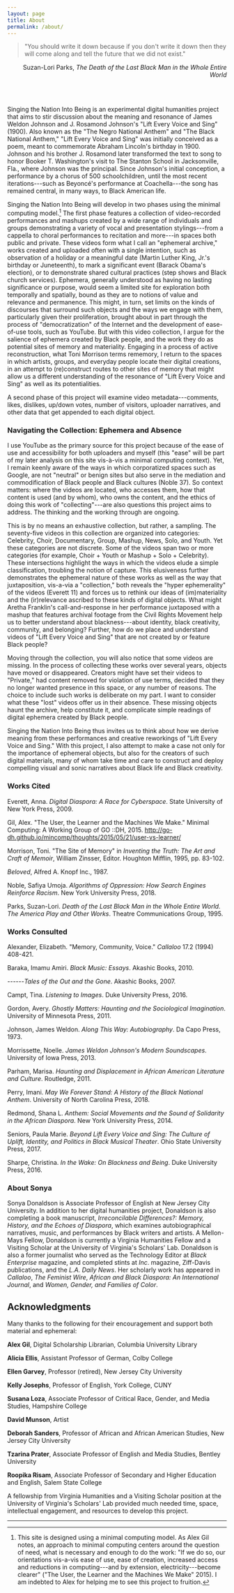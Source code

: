 ```yaml
---
layout: page
title: About
permalink: /about/
---
```


> "You should write it down because if you don't write it down then they
will come along and tell the future that we did not exist."

<p style="text-align: right">Suzan-Lori Parks, <em>The Death of the Last Black Man in the Whole
Entire World</em></p>

<br>
<br>


Singing the Nation Into Being is an experimental digital humanities
project that aims to stir discussion about the meaning and resonance of
James Weldon Johnson and J. Rosamond Johnson's "Lift Every Voice and
Sing" (1900). Also known as the "The Negro
National Anthem" and "The Black National Anthem," "Lift Every Voice and
Sing" was initially conceived as a poem, meant to commemorate Abraham
Lincoln's birthday in 1900. Johnson and his brother J. Rosamond later
transformed the text to song to honor Booker T. Washington's visit to
The Stanton School in Jacksonville, Fla., where Johnson was the
principal. Since Johnson's initial conception, a performance by a chorus
of 500 schoolchildren, until the most recent iterations---such as
Beyoncé's performance at Coachella---the song has remained central, in
many ways, to Black American life.

Singing the Nation Into Being will develop in two phases using the
minimal computing model.[^1] The first phase features a collection of
video-recorded performances and mashups created by a wide range of
individuals and groups demonstrating a variety of vocal and presentation
stylings---from a cappella to choral performances to recitation and
more---in spaces both public and private. These videos form what I call
an "ephemeral archive," works created and uploaded often with a single
intention, such as observation of a holiday or a meaningful date (Martin
Luther King, Jr.'s birthday or Juneteenth), to mark a significant event
(Barack Obama's election), or to demonstrate shared cultural practices
(step shows and Black church services). Ephemera, generally understood
as having no lasting significance or purpose, would seem a limited site
for exploration both temporally and spatially, bound as they are to
notions of value and relevance and permanence. This might, in turn, set
limits on the kinds of discourses that surround such objects and the
ways we engage with them, particularly given their proliferation,
brought about in part through the process of "democratization" of the
Internet and the development of ease-of-use tools, such as YouTube. But
with this video collection, I argue for the salience of ephemera created
by Black people, and the work they do as potential sites of memory and
materiality. Engaging in a process of active reconstruction, what Toni
Morrison terms rememory, I return to the spaces in which artists,
groups, and everyday people locate their digital creations, in an
attempt to (re)construct routes to other sites of memory that might
allow us a different understanding of the resonance of "Lift Every Voice
and Sing" as well as its potentialities.

A second phase of this project will examine video metadata---comments,
likes, dislikes, up/down votes, number of visitors, uploader narratives,
and other data that get appended to each digital object.

### Navigating the Collection: Ephemera and Absence

I use YouTube as the primary source for this project because of the ease
of use and accessibility for both uploaders and myself (this "ease" will
be part of my later analysis on this site vis-à-vis a minimal computing
context). Yet, I remain keenly aware of the ways in which corporatized
spaces such as Google, are not "neutral" or benign sites but also serve
in the mediation and commodification of Black people and Black cultures
(Noble 37). So context matters: where the videos are located, who
accesses them, how that content is used (and by whom), who owns the
content, and the ethics of doing this work of "collecting"---are also
questions this project aims to address. The thinking and the working
through are ongoing.

This is by no means an exhaustive collection, but rather, a sampling.
The seventy-five videos in this collection are organized into categories:
Celebrity, Choir, Documentary, Group, Mashup, News, Solo, and Youth. Yet
these categories are not discrete. Some of the videos span two or more
categories (for example, Choir + Youth or Mashup + Solo + Celebrity).
These intersections highlight the ways in which the videos elude a
simple classification, troubling the notion of capture. This elusiveness
further demonstrates the ephemeral nature of these works as well as the
way that juxtaposition, vis-a-via a "collection," both reveals the
"hyper ephemerality" of the videos (Everett 11) and forces us to rethink
our ideas of (im)materiality and the (ir)relevance ascribed to these
kinds of digital objects. What might Aretha Franklin's call-and-response
in her performance juxtaposed with a mashup that features archival
footage from the Civil Rights Movement help us to better understand
about blackness---about identity, black creativity, community, and
belonging? Further, how do we place and understand videos of "Lift Every
Voice and Sing" that are not created by or feature Black people?

Moving through the collection, you will also notice that some videos are
missing. In the process of collecting these works over several years,
objects have moved or disappeared. Creators might have set their videos
to "Private," had content removed for violation of use terms, decided
that they no longer wanted presence in this space, or any number of
reasons. The choice to include such works is deliberate on my part. I
want to consider what these "lost" videos offer us in their absence.
These missing objects haunt the archive, help constitute it, and
complicate simple readings of digital ephemera created by Black people.

Singing the Nation Into Being thus invites us to think about how we
derive meaning from these performances and creative reworkings of "Lift
Every Voice and Sing." With this project, I also attempt to make a case
not only for the importance of ephemeral objects, but also for the
creators of such digital materials, many of whom take time and care to
construct and deploy compelling visual and sonic narratives about Black
life and Black creativity.


### Works Cited

Everett, Anna. *Digital Diaspora: A Race for Cyberspace*. State
University of New York Press, 2009.

Gil, Alex. "The User, the Learner and the Machines We Make." Minimal
Computing: A Working Group of GO ::DH, 2015.
http://go-dh.github.io/mincomp/thoughts/2015/05/21/user-vs-learner/

Morrison, Toni. "The Site of Memory" in *Inventing the Truth: The Art
and Craft of Memoir*, William Zinsser, Editor. Houghton Mifflin, 1995,
pp. 83-102.

*Beloved*, Alfred A. Knopf Inc., 1987.

Noble, Safiya Umoja. *Algorithms of Oppression: How Search Engines
Reinforce Racism*. New York University Press, 2018.

Parks, Suzan-Lori. *Death of the Last Black Man in the Whole Entire
World. The America Play and Other Works*. Theatre Communications Group,
1995.

### Works Consulted

Alexander, Elizabeth. "Memory, Community, Voice." *Callaloo* 17.2 (1994)
408-421.

Baraka, Imamu Amiri. *Black Music: Essays*. Akashic Books, 2010.

------*Tales of the Out and the Gone*. Akashic Books, 2007.

Campt, Tina. *Listening to Images*. Duke University Press, 2016.

Gordon, Avery. *Ghostly Matters: Haunting and the Sociological
Imagination*. University of Minnesota Press, 2011.

Johnson, James Weldon. *Along This Way: Autobiography*. Da Capo Press,
1973.

Morrissette, Noelle. *James Weldon Johnson's Modern Soundscapes*.
University of Iowa Press, 2013.

Parham, Marisa. *Haunting and Displacement in African American
Literature and Culture*. Routledge, 2011.

Perry, Imani. *May We Forever Stand: A History of the Black National
Anthem*. University of North Carolina Press, 2018.

Redmond, Shana L. *Anthem: Social Movements and the Sound of Solidarity
in the African Diaspora*. New York University Press, 2014.

Seniors, Paula Marie. *Beyond Lift Every Voice and Sing: The Culture of
Uplift, Identity, and Politics in Black Musical Theater*. Ohio State
University Press, 2017.

Sharpe, Christina. *In the Wake: On Blackness and Being*. Duke
University Press, 2016.

### About Sonya

Sonya Donaldson is Associate Professor of English at New Jersey City
University. In addition to her digital humanities project, Donaldson is
also completing a book manuscript, *Irreconcilable Differences?: Memory,
History, and the Echoes of Diaspora*, which examines autobiographical
narratives, music, and performances by Black writers and artists. A
Mellon-Mays Fellow, Donaldson is currently a Virginia Humanities Fellow
and a Visiting Scholar at the University of Virginia's Scholars' Lab.
Donaldson is also a former journalist who served as the Technology
Editor at *Black Enterprise* magazine, and completed stints at *Inc*.
magazine, Ziff-Davis publications, and the *L.A. Daily News*. Her
scholarly work has appeared in *Callaloo*, *The Feminist Wire*, *African
and Black Diaspora: An International Journal*, and *Women, Gender, and
Families of Color*.

## Acknowledgments

Many thanks to the following for their encouragement and support both
material and ephemeral:

**Alex Gil**, Digital Scholarship Librarian, Columbia University Library

**Alicia Ellis**, Assistant Professor of German, Colby College

**Ellen Garvey**, Professor (retired), New Jersey City University

**Kelly Josephs**, Professor of English, York College, CUNY

**Susana Loza**, Associate Professor of Critical Race, Gender, and Media
Studies, Hampshire College

**David Munson**, Artist

**Deborah Sanders**, Professor of African and African American Studies, New
Jersey City University

**Tzarina Prater**, Associate Professor of English and Media Studies,
Bentley University

**Roopika Risam**, Associate Professor of Secondary and Higher Education and
English, Salem State College

A fellowship from Virginia Humanities and a Visiting Scholar position at
the University of Virginia's Scholars' Lab provided much needed time,
space, intellectual engagement, and resources to develop this project.

---

[^1]: This site is designed using a minimal computing model. As Alex Gil
    notes, an approach to minimal computing centers around the question
    of need, what is necessary and enough to do the work: "If we do so,
    our orientations vis-a-vis ease of use, ease of creation, increased
    access and reductions in computing---and by extension,
    electricity---become clearer" ("The User, the Learner and the
    Machines We Make" 2015). I am indebted to Alex for helping me to see
    this project to fruition.
